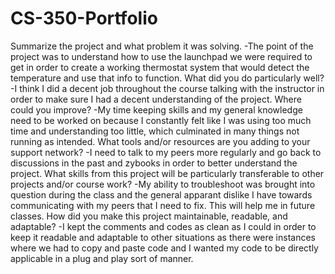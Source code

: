 # CS-350-Portfolio
Summarize the project and what problem it was solving.
-The point of the project was to understand how to use the launchpad we were required to get in order to create a working thermostat system that would detect the temperature and use that info to function.
What did you do particularly well?
-I think I did a decent job throughout the course talking with the instructor in order to make sure I had a decent understanding of the project.
Where could you improve?
-My time keeping skills and my general knowledge need to be worked on because I constantly felt like I was using too much time and understanding too little, which culminated in many things not running as intended. 
What tools and/or resources are you adding to your support network?
-I need to talk to my peers more regularly and go back to discussions in the past and zybooks in order to better understand the project. 
What skills from this project will be particularly transferable to other projects and/or course work?
-My ability to troubleshoot was brought into question during the class and the general apparant dislike I have towards communicating with my peers that I need to fix. This will help me in future classes.
How did you make this project maintainable, readable, and adaptable?
-I kept the comments and codes as clean as I could in order to keep it readable and adaptable to other situations as there were instances where we had to copy and paste code and I wanted my code to be directly applicable in a plug and play sort of manner.
